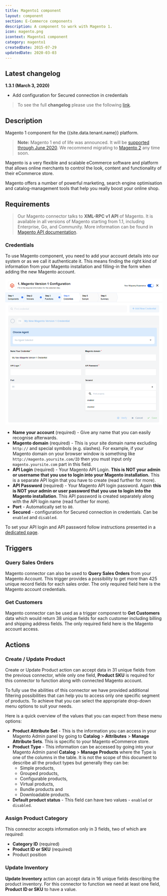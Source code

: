 ```yaml
---
title: Magento1 component
layout: component
section: E-Commerce components
description: A component to work with Magento 1.
icon: magento.png
icontext: Magento1 component
category: magento1
createdDate: 2015-07-29
updatedDate: 2020-03-03
---
```


## Latest changelog

**1.3.1 (March 3, 2020)**

* Add configuration for Secured connection in credentials

> To see the full **changelog** please use the following [link](/components/magento1/changelog).

## Description

Magento 1 component for the {{site.data.tenant.name}} platform.

> **Note:** Magento 1 end of life was announced. It will be [supported through June 2020](https://magento.com/blog/magento-news/supporting-magento-1-through-june-2020).
> We recommend migrating to [Magento 2](/components/magento2) any time soon.

Magento is a very flexible and scalable eCommerce software and platform that
allows online merchants to control the look, content and functionality of their
eCommerce store.

Magento offers a number of powerful marketing, search engine optimisation and
catalog-management tools that help you really boost your online shop.

## Requirements

> Our Magento connector talks to **XML-RPC v1 API** of Magento. It is available in
> all versions of Magento starting from 1.1, including Enterprise, Go, and Community.
> More information can be found in [Magento API documentation](https://devdocs.magento.com/guides/m1x/api/soap/introduction.html).

### Credentials

To use Magento component, you need to add your account details into our system
or as we call it authenticate it. This means finding the right kind of
information from your Magento installation and filling-in the form when adding
the new Magento account.

![Magento 1 Credentials](img/magento1-credentials.png)

*   **Name your account** (required) - Give any name that you can easily recognise afterwards.
*   **Magento domain** (required) - This is your site domain name excluding `http://` and special symbols (e.g. slashes). For example, if your Magento domain on your browser window is something like `http://magento.yoursite.com/ID` then you must input only `magento.yoursite.com` part in this field.
*   **API Login** (required) - Your Magento API Login. **This is NOT your admin or username that you use to login into your Magento installation.** This is a separate API login that you have to create (read further for more).
*   **API Password** (required) - Your Magento API login password. Again **this is NOT your admin or user password that you use to login into the Magento installation**. This API password is created separately along with the API login name (read further for more).
*   **Port** - Automatically set to `80`.
*   **Secured** - configuration for Secured connection in credentials. Can be `enabled` and
`disabled`.

To set your API login and API password follow instructions presented in a
[dedicated page](set-api-login-password).

## Triggers

### Query Sales Orders

Magento connector can also be used to **Query Sales Orders** from your Magento
Account. This trigger provides a possibility to get more than 425 unique record
fields for each sales order. The only required field here is the Magento account credentials.

### Get Customers

Magento connector can be used as a trigger component to **Get Customers** data
which would return 38 unique fields for each customer including billing and
shipping address fields. The only required field here is the Magento account access.


## Actions

### Create / Update Product

Create or Update Product action can accept data in 31 unique fields from the
previous connector, while only one field, **Product SKU** is required for this
connector to function along with connected Magento account.

To fully use the abilities of this connector we have provided additional filtering
possibilities that can help you to access only one specific segment of products.
To achieve that you can select the appropriate drop-down menu options to suit your needs.

Here is a quick overview of the values that you can expect from these menu options:

*   **Product Attribute Set** - This is the information you can access in your Magento Admin panel by going to **Catalog** > **Attributes** > **Manage Attribute Sets**. This is specific to your Magento eCommerce store.
*   **Product Type** - This information can be accessed by going into your Magento Admin panel **Catalog** > **Manage Products** where the Type is one of the columns in the table. It is not the scope of this document to describe all the product types but generally they can be:
    *   Simple products,
    *   Grouped products,
    *   Configurable products,
    *   Virtual products,
    *   Bundle products and
    *   Downloadable products.
*   **Default product status** - This field can have two values - `enabled` or `disabled`.

### Assign Product Category

This connector accepts information only in 3 fields, two of which are required:
*   **Category ID** (required)
*   **Product ID or SKU** (required)
*   Product position

### Update Inventory

**Update Inventory** action can accept data in 16 unique fields describing the
product inventory. For this connector to function we need at least one field,
**Product ID or SKU** to have a value.
